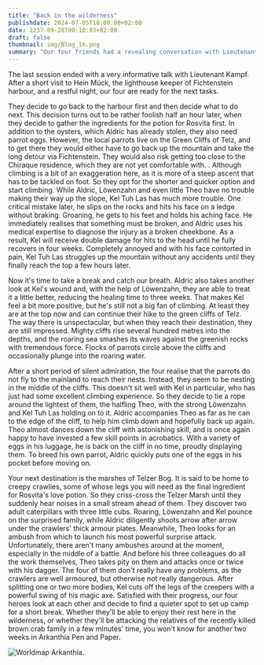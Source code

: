 ```yaml
---
title: "Back in the wilderness"
publishdate: 2024-07-05T10:00:00+02:00
date: 1237-09-28T00:10:03+02:00
draft: false
thumbnail: img/Blog_16.png
summary: "Our four friends had a revealing conversation with Lieutenant Kampf in the last session. He also gave them a new quest straight away. However, they prefer not to deal with this, but instead go hunting for potion ingredients. You can find out how to do this here:"
---
```


The last session ended with a very informative talk with Lieutenant Kampf. After a short visit to Hein Mück, the lighthouse keeper of Fichtenstein harbour, and a restful night, our four are ready for the next tasks.

They decide to go back to the harbour first and then decide what to do next. This decision turns out to be rather foolish half an hour later, when they decide to gather the ingredients for the potion for Rosvita first. In addition to the oysters, which Aldric has already stolen, they also need parrot eggs. However, the local parrots live on the Green Cliffs of Telz, and to get there they would either have to go back up the mountain and take the long detour via Fichtenstein. They would also risk getting too close to the Chiraque residence, which they are not yet comfortable with. . Although climbing is a bit of an exaggeration here, as it is more of a steep ascent that has to be tackled on foot. So they opt for the shorter and quicker option and start climbing. While Aldric, Löwenzahn and even little Theo have no trouble making their way up the slope, Kel Tuh Las has much more trouble. One critical mistake later, he slips on the rocks and hits his face on a ledge without braking. Groaning, he gets to his feet and holds his aching face. He immediately realises that something must be broken, and Aldric uses his medical expertise to diagnose the injury as a broken cheekbone. As a result, Kel will receive double damage for hits to the head until he fully recovers in four weeks. Completely annoyed and with his face contorted in pain, Kel Tuh Las struggles up the mountain without any accidents until they finally reach the top a few hours later.

Now it's time to take a break and catch our breath. Aldric also takes another look at Kel's wound and, with the help of Löwenzahn, they are able to treat it a little better, reducing the healing time to three weeks. That makes Kel feel a bit more positive, but he's still not a big fan of climbing. At least they are at the top now and can continue their hike to the green cliffs of Telz. The way there is unspectacular, but when they reach their destination, they are still impressed. Mighty cliffs rise several hundred metres into the depths, and the roaring sea smashes its waves against the greenish rocks with tremendous force. Flocks of parrots circle above the cliffs and occasionally plunge into the roaring water.

After a short period of silent admiration, the four realise that the parrots do not fly to the mainland to reach their nests. Instead, they seem to be nesting in the middle of the cliffs. This doesn't sit well with Kel in particular, who has just had some excellent climbing experience. So they decide to tie a rope around the lightest of them, the halfling Theo, with the strong Löwenzahn and Kel Tuh Las holding on to it.  Aldric accompanies Theo as far as he can to the edge of the cliff, to help him climb down and hopefully back up again. Theo almost dances down the cliff with astonishing skill, and is once again happy to have invested a few skill points in acrobatics. With a variety of eggs in his luggage, he is back on the cliff in no time, proudly displaying them. To breed his own parrot, Aldric quickly puts one of the eggs in his pocket before moving on.

Your next destination is the marshes of Telzer Bog. It is said to be home to creepy crawlies, some of whose legs you will need as the final ingredient for Rosvita's love potion. So they criss-cross the Telzer Marsh until they suddenly hear noises in a small stream ahead of them. They discover two adult caterpillars with three little cubs. Roaring, Löwenzahn and Kel pounce on the surprised family, while Aldric diligently shoots arrow after arrow under the crawlers' thick armour plates. Meanwhile, Theo looks for an ambush from which to launch his most powerful surprise attack. Unfortunately, there aren't many ambushes around at the moment, especially in the middle of a battle. And before his three colleagues do all the work themselves, Theo takes pity on them and attacks once or twice with his dagger. The four of them don't really have any problems, as the crawlers are well armoured, but otherwise not really dangerous. After splitting one or two more bodies, Kel cuts off the legs of the creepers with a powerful swing of his magic axe. Satisfied with their progress, our four heroes look at each other and decide to find a quieter spot to set up camp for a short break. Whether they'll be able to enjoy their rest here in the wilderness, or whether they'll be attacking the relatives of the recently killed brown crab family in a few minutes' time, you won't know for another two weeks in Arkanthia Pen and Paper.

<div class="center">
  <img class="img-fluid" title="Worldmap Arkanthia" alt="Worldmap Arkanthia." src="./img/Arkanthia_Full_Map_Fichtenstein_Hafen_to_Grünklippen.png" />
</div>
